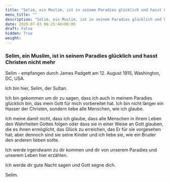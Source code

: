 ```yaml
---
title: "Selim, ein Muslim, ist in seinem Paradies glücklich und hasst Christen nicht mehr"
menu_title: ""
description: "Selim, ein Muslim, ist in seinem Paradies glücklich und hasst Christen nicht mehr"
date: 2020-07-03 06:25:48+00:00
draft: False
hidden: True
weight:
---
```

### Selim, ein Muslim, ist in seinem Paradies glücklich und hasst Christen nicht mehr

Selim - empfangen durch James Padgett am 12. August 1915, Washington, DC, USA.

Ich bin hier, Selim, der Sultan.

Ich bin gekommen um dir zu sagen, dass ich auch in meinem Paradies glücklich bin, das mein Gott für mich vorbereitet hat. Ich bin nicht länger ein Hasser der Christen, sondern liebe alle Menschen, wie ich glaube.

Ich meine damit nicht, dass ich glaube, dass alle Menschen in ihrem Leben den Wahrheiten Gottes folgen oder dass sie in einer Weise an Gott glauben, die es ihnen ermöglicht, das Glück zu erreichen, das Er für sie vorgesehen hat; aber dennoch sind sie seine Kinder und ich liebe sie, wie ein Bruder den anderen lieben sollte.

Ich werde irgendwann zu dir kommen und dir von unserem Paradies und unserem Leben hier erzählen.

Ich werde dir gute Nacht sagen und Gott segne dich.

Selim.
